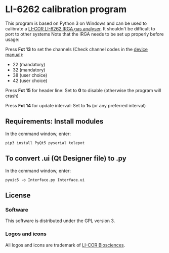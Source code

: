 # LI-6262 calibration program

This program is based on Python 3 on Windows and can be used to calibrate a [LI-COR LI-6262 IRGA gas analyser](http://www.licor.com/env/newsline/tag/li-6262/). It shouldn't be difficult to port to other systems Note that the IRGA needs to be set up properly before usage:

Press **Fct 13** to set the channels (Check channel codes in the [device manual](http://www.aoml.noaa.gov/ocd/ocdweb/brown/Licor_6262_Manual.pdf)):
* 22 (mandatory)
* 32 (mandatory)
* 38 (user choice)
* 42 (user choice)

Press **Fct 15** for header line: Set to **0** to disable (otherwise the program will crash)

Press **Fct 14** for update interval: Set to **1s** (or any preferred interval)

## Requirements: Install modules

In the command window, enter:

    pip3 install PyQt5 pyserial telepot

## To convert .ui (Qt Designer file) to .py

In the command window, enter:

    pyuic5 -o Interface.py Interface.ui

## License

### Software

This software is distributed under the GPL version 3.

### Logos and icons

All logos and icons are trademark of [LI-COR Biosciences](https://www.licor.com/).

